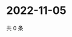 # 2022-11-05

共 0 条

<!-- BEGIN WEIBO -->
<!-- 最后更新时间 Sat Nov 05 2022 12:14:40 GMT+0800 (China Standard Time) -->

<!-- END WEIBO -->
